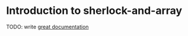# Introduction to sherlock-and-array

TODO: write [great documentation](http://jacobian.org/writing/what-to-write/)
